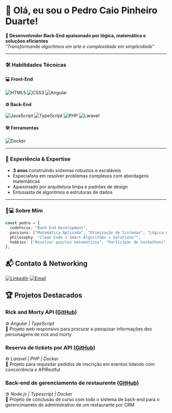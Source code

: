 # 👋 Olá, eu sou o Pedro Caio Pinheiro Duarte!

**🚀 Desenvolvedor Back-End apaixonado por lógica, matemática e soluções eficientes**  
*"Transformando algoritmos em arte e complexidade em simplicidade"*

---

### 🛠️ Habilidades Técnicas

#### 💻 Front-End
![HTML5](https://img.shields.io/badge/HTML5-E34F26?style=flat&logo=html5&logoColor=white)
![CSS3](https://img.shields.io/badge/CSS3-1572B6?style=flat&logo=css3&logoColor=white)
![Angular](https://img.shields.io/badge/Angular-DD0031?style=flat&logo=angular&logoColor=white)

#### ⚙️ Back-End
![JavaScript](https://img.shields.io/badge/JavaScript-F7DF1E?style=flat&logo=javascript&logoColor=black)
![TypeScript](https://img.shields.io/badge/TypeScript-3178C6?style=flat&logo=typescript&logoColor=white)
![PHP](https://img.shields.io/badge/PHP-777BB4?style=flat&logo=php&logoColor=white)
![Laravel](https://img.shields.io/badge/Laravel-FF2D20?style=flat&logo=laravel&logoColor=white)

#### 🛠️ Ferramentas
![Docker](https://img.shields.io/badge/Docker-2496ED?style=flat&logo=docker&logoColor=white)

---

### 🧠 Experiência & Expertise
- **3 anos** construindo sistemas robustos e escaláveis
- Especialista em resolver problemas complexos com abordagens matemáticas
- Apaixonado por arquitetura limpa e padrões de design
- Entusiasta de algoritmos e estruturas de dados

---

### 👨💻 Sobre Mim
```typescript
const pedro = {
  codeFocus: "Back-End Development",
  passions: ["Matemática Aplicada", "Otimização de Sistemas", "Lógica Computacional"],
  philosophy: "Clean Code + Smart Algorithms = Solutions²",
  hobbies: ["Resolver puzzles matemáticos", "Participar de hackathons", "Contribuir para open-source"]
};
```

## 📬 Contato & Networking
[![LinkedIn](https://img.shields.io/badge/-CONECTE_SE%20NO%20LINKEDIN-0077B5?style=for-the-badge&logo=linkedin&logoColor=white)](https://www.linkedin.com/in/pedro-caio-duarte/)
[![Email](https://img.shields.io/badge/-FALE%20COMIGO%20PELO%20GMAIL-D14836?style=for-the-badge&logo=gmail&logoColor=white)](mailto:pedrocarch25@gmail.com)

## 🏆 Projetos Destacados

### **Rick and Morty API** ([GitHub](https://github.com/PCDuarte25/rick-and-morty-characters))  
⚙️ *Angular | TypeScript*  
📌 Projeto web responsivo para procurar e pesquisar informações dos personagens de rick and morty

### **Reserva de tickets por API** ([GitHub](https://github.com/PCDuarte25/event-tickets-reservation-api))  
⚙️ *Laravel | PHP | Docker*  
📌 Projeto para requisitar pedidos de inscrição em eventos lidando com concorrência e APIRestful  

### **Back-end de gerenciamento de restaurente** ([GitHub](https://github.com/PCDuarte25/opa-backend))  
⚙️ *Node.js | Typescript | Docker*  
📌 Projeto de conclusão de curso com todo o sistema de back-end para o gerencimaneto do administrativo de um restaurante por CRM
